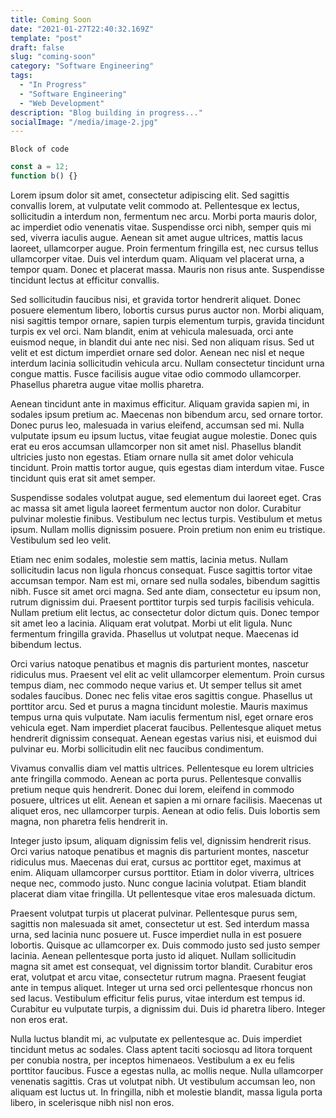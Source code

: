 ```yaml
---
title: Coming Soon
date: "2021-01-27T22:40:32.169Z"
template: "post"
draft: false
slug: "coming-soon"
category: "Software Engineering"
tags:
  - "In Progress"
  - "Software Engineering"
  - "Web Development"
description: "Blog building in progress..."
socialImage: "/media/image-2.jpg"
---
```


```
Block of code

```

```javascript
const a = 12;
function b() {}
```

Lorem ipsum dolor sit amet, consectetur adipiscing elit. Sed sagittis convallis lorem, at vulputate velit commodo at. Pellentesque ex lectus, sollicitudin a interdum non, fermentum nec arcu. Morbi porta mauris dolor, ac imperdiet odio venenatis vitae. Suspendisse orci nibh, semper quis mi sed, viverra iaculis augue. Aenean sit amet augue ultrices, mattis lacus laoreet, ullamcorper augue. Proin fermentum fringilla est, nec cursus tellus ullamcorper vitae. Duis vel interdum quam. Aliquam vel placerat urna, a tempor quam. Donec et placerat massa. Mauris non risus ante. Suspendisse tincidunt lectus at efficitur convallis.

Sed sollicitudin faucibus nisi, et gravida tortor hendrerit aliquet. Donec posuere elementum libero, lobortis cursus purus auctor non. Morbi aliquam, nisi sagittis tempor ornare, sapien turpis elementum turpis, gravida tincidunt turpis ex vel orci. Nam blandit, enim at vehicula malesuada, orci ante euismod neque, in blandit dui ante nec nisi. Sed non aliquam risus. Sed ut velit et est dictum imperdiet ornare sed dolor. Aenean nec nisl et neque interdum lacinia sollicitudin vehicula arcu. Nullam consectetur tincidunt urna congue mattis. Fusce facilisis augue vitae odio commodo ullamcorper. Phasellus pharetra augue vitae mollis pharetra.

Aenean tincidunt ante in maximus efficitur. Aliquam gravida sapien mi, in sodales ipsum pretium ac. Maecenas non bibendum arcu, sed ornare tortor. Donec purus leo, malesuada in varius eleifend, accumsan sed mi. Nulla vulputate ipsum eu ipsum luctus, vitae feugiat augue molestie. Donec quis erat eu eros accumsan ullamcorper non sit amet nisl. Phasellus blandit ultricies justo non egestas. Etiam ornare nulla sit amet dolor vehicula tincidunt. Proin mattis tortor augue, quis egestas diam interdum vitae. Fusce tincidunt quis erat sit amet semper.

Suspendisse sodales volutpat augue, sed elementum dui laoreet eget. Cras ac massa sit amet ligula laoreet fermentum auctor non dolor. Curabitur pulvinar molestie finibus. Vestibulum nec lectus turpis. Vestibulum et metus ipsum. Nullam mollis dignissim posuere. Proin pretium non enim eu tristique. Vestibulum sed leo velit.

Etiam nec enim sodales, molestie sem mattis, lacinia metus. Nullam sollicitudin lacus non ligula rhoncus consequat. Fusce sagittis tortor vitae accumsan tempor. Nam est mi, ornare sed nulla sodales, bibendum sagittis nibh. Fusce sit amet orci magna. Sed ante diam, consectetur eu ipsum non, rutrum dignissim dui. Praesent porttitor turpis sed turpis facilisis vehicula. Nullam pretium elit lectus, ac consectetur dolor dictum quis. Donec tempor sit amet leo a lacinia. Aliquam erat volutpat. Morbi ut elit ligula. Nunc fermentum fringilla gravida. Phasellus ut volutpat neque. Maecenas id bibendum lectus.

Orci varius natoque penatibus et magnis dis parturient montes, nascetur ridiculus mus. Praesent vel elit ac velit ullamcorper elementum. Proin cursus tempus diam, nec commodo neque varius et. Ut semper tellus sit amet sodales faucibus. Donec nec felis vitae eros sagittis congue. Phasellus ut porttitor arcu. Sed et purus a magna tincidunt molestie. Mauris maximus tempus urna quis vulputate. Nam iaculis fermentum nisl, eget ornare eros vehicula eget. Nam imperdiet placerat faucibus. Pellentesque aliquet metus hendrerit dignissim consequat. Aenean egestas varius nisi, et euismod dui pulvinar eu. Morbi sollicitudin elit nec faucibus condimentum.

Vivamus convallis diam vel mattis ultrices. Pellentesque eu lorem ultricies ante fringilla commodo. Aenean ac porta purus. Pellentesque convallis pretium neque quis hendrerit. Donec dui lorem, eleifend in commodo posuere, ultrices ut elit. Aenean et sapien a mi ornare facilisis. Maecenas ut aliquet eros, nec ullamcorper turpis. Aenean at odio felis. Duis lobortis sem magna, non pharetra felis hendrerit in.

Integer justo ipsum, aliquam dignissim felis vel, dignissim hendrerit risus. Orci varius natoque penatibus et magnis dis parturient montes, nascetur ridiculus mus. Maecenas dui erat, cursus ac porttitor eget, maximus at enim. Aliquam ullamcorper cursus porttitor. Etiam in dolor viverra, ultrices neque nec, commodo justo. Nunc congue lacinia volutpat. Etiam blandit placerat diam vitae fringilla. Ut pellentesque vitae eros malesuada dictum.

Praesent volutpat turpis ut placerat pulvinar. Pellentesque purus sem, sagittis non malesuada sit amet, consectetur ut est. Sed interdum massa urna, sed lacinia nunc posuere ut. Fusce imperdiet nulla in est posuere lobortis. Quisque ac ullamcorper ex. Duis commodo justo sed justo semper lacinia. Aenean pellentesque porta justo id aliquet. Nullam sollicitudin magna sit amet est consequat, vel dignissim tortor blandit. Curabitur eros erat, volutpat et arcu vitae, consectetur rutrum magna. Praesent feugiat ante in tempus aliquet. Integer ut urna sed orci pellentesque rhoncus non sed lacus. Vestibulum efficitur felis purus, vitae interdum est tempus id. Curabitur eu vulputate turpis, a dignissim dui. Duis id pharetra libero. Integer non eros erat.

Nulla luctus blandit mi, ac vulputate ex pellentesque ac. Duis imperdiet tincidunt metus ac sodales. Class aptent taciti sociosqu ad litora torquent per conubia nostra, per inceptos himenaeos. Vestibulum a ex eu felis porttitor faucibus. Fusce a egestas nulla, ac mollis neque. Nulla ullamcorper venenatis sagittis. Cras ut volutpat nibh. Ut vestibulum accumsan leo, non aliquam est luctus ut. In fringilla, nibh et molestie blandit, massa ligula porta libero, in scelerisque nibh nisl non eros.
